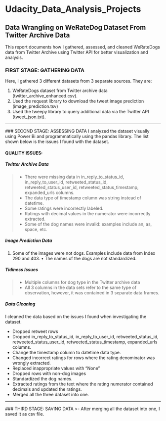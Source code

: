 # Udacity_Data_Analysis_Projects

## Data Wrangling on WeRateDog Dataset From Twitter Archive Data

This report documents how I gathered, assessed, and cleaned WeRateDogs data from Twitter Archive using Twitter API for better visualization and analysis. 

### FIRST STAGE: GATHERING DATA
Here, I gathered 3 different datasets from 3 separate sources. They are:
1.	WeRateDogs dataset from Twitter archive data (twitter_archive_enhanced.csv).
2.	Used the request library to download the tweet image prediction (image_prediction.tsv)
3.	Used the tweepy library to query additional data via the Twitter API (tweet_json.txt).

<hr>
### SECOND STAGE: ASSESSING DATA
I analyzed the dataset visually using Power Bi and programmatically using the pandas library. 
The list shown below is the issues I found with the dataset.

#### QUALITY ISSUES:
##### Twitter Archive Data
>- There were missing data in in_reply_to_status_id, in_reply_to_user_id, retweeted_status_id, retweeted_status_user_id, retweeted_status_timestamp, expanded_urls columns.<br>
>- The data type of timestamp column was string instead of datetime.<br>
>- Some ratings were incorrectly labeled. <br>
>- Ratings with decimal values in the numerator were incorrectly extracted.<br>
>- Some of the dog names were invalid: examples include an, as, space, etc.<br>


##### Image Prediction Data
1.	Some of the images were not dogs. Examples include data from Index 290 and 403.
•	The names of the dogs are not standardized.

##### Tidiness Issues
>- Multiple columns for dog type in the Twitter archive data
>- All 3 columns in the data sets refer to the same type of observation, however, it was contained in 3 separate data frames.

##### Data Cleaning
I cleaned the data based on the issues I found when investigating the dataset. 
* Dropped retweet rows
* Dropped in_reply_to_status_id, in_reply_to_user_id, retweeted_status_id, retweeted_status_user_id, retweeted_status_timestamp, expanded_urls columns.
* Change the timestamp column to datetime data type.
* Changed incorrect ratings for rows where the rating denominator was wrongly extracted.
* Replaced inappropriate values with “None”
* Dropped rows with non-dog images
* Standardized the dog names.
* Extracted ratings from the text where the rating numerator contained decimals and updated the ratings. 
* Merged all the three dataset into one.
<hr>
### THIRD STAGE: SAVING DATA
>- After merging all the dataset into one, I saved it as csv file.
